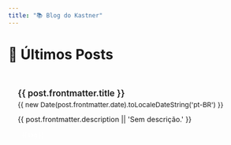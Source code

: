 ```yaml
---
title: "📚 Blog do Kastner"
---
```


<script setup>
// Carrega metadados das páginas Markdown (inclui frontmatter)
const modules = import.meta.glob('./posts/**/*.md', {
  eager: true,
  import: '__pageData'
})

const posts = Object.entries(modules)
  .map(([p, page]) => ({
    url: p.replace('./', '/').replace(/\.md$/, ''),
    frontmatter: (page && page.frontmatter) || {}
  }))
  .filter((p) => p.frontmatter.title && p.frontmatter.date)
  .sort((a, b) => new Date(b.frontmatter.date) - new Date(a.frontmatter.date))
</script>   

<style scoped>
.grid {
  display: grid;
  grid-template-columns: repeat(auto-fill, minmax(280px, 1fr));
  gap: 1.5rem;
  margin-top: 2rem;
}

.card {
  border: 1px solid var(--vp-c-divider);
  border-radius: 12px;
  padding: 1.2rem;
  background: var(--vp-c-bg-soft);
  transition: all 0.2s ease;
  text-decoration: none;
  display: block;
}

.card:hover {
  transform: translateY(-4px);
  border-color: var(--vp-c-brand-1);
  background: var(--vp-c-bg-alt);
}

.title {
  font-weight: 600;
  font-size: 1.1rem;
  color: var(--vp-c-brand-1);
  margin-bottom: 0.3rem;
}

.date {
  font-size: 0.85rem;
  color: var(--vp-c-text-2);
  margin-bottom: 0.8rem;
}

.excerpt {
  font-size: 0.9rem;
  color: var(--vp-c-text-1);
  margin-bottom: 0.8rem;
}

.tags {
  display: flex;
  flex-wrap: wrap;
  gap: 0.4rem;
}

.tag {
  background: var(--vp-c-brand-1);
  color: white;
  border-radius: 6px;
  font-size: 0.75rem;
  padding: 0.2rem 0.5rem;
}
</style>

# 📝 Últimos Posts

<div class="grid">
  <a v-for="post in posts" :key="post.url" class="card" :href="post.url">
    <div class="title">{{ post.frontmatter.title }}</div>
    <div class="date">{{ new Date(post.frontmatter.date).toLocaleDateString('pt-BR') }}</div>
    <div class="excerpt">{{ post.frontmatter.description || 'Sem descrição.' }}</div>
    <div class="tags" v-if="post.frontmatter.tags">
      <span v-for="tag in post.frontmatter.tags" class="tag">{{ tag }}</span>
    </div>
  </a>
</div>
